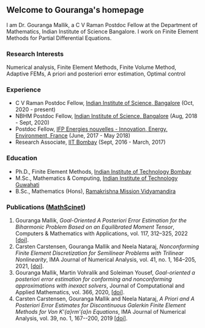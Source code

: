 ## Welcome to Gouranga's homepage                            

I am Dr. Gouranga Mallik, a C V Raman Postdoc Fellow at the Department of Mathematics, Indian Institute of Science Bangalore. I work on Finite Element Methods for Partial Differential Equations.

### Research Interests

Numerical analysis, Finite Element Methods, Finite Volume Method, Adaptive FEMs, A priori and posteriori error estimation,  Optimal control

### Experience

- C V Raman Postdoc Fellow, [Indian Institute of Science, Bangalore](http://www.math.iisc.ac.in/) (Oct, 2020 - present)
- NBHM Postdoc Fellow, [Indian Institute of Science, Bangalore](http://www.math.iisc.ac.in/) (Aug, 2018 - Sept, 2020)
- Postdoc Fellow, [IFP Energies nouvelles - Innovation, Energy, Environment, France](https://www.ifpenergiesnouvelles.com/) (June, 2017 - May 2018)
- Research Associate, [IIT Bombay](http://www.math.iitb.ac.in/) (Sept, 2016 - March, 2017)

### Education

- Ph.D., Finite Element Methods, [Indian Institute of Technology Bombay](http://www.math.iitb.ac.in/)
- M.Sc., Mathematics & Computing, [Indian Institute of Technology Guwahati](https://www.iitg.ac.in/maths/)
- B.Sc., Mathematics (Hons), [Ramakrishna Mission Vidyamandira](http://vidyamandira.ac.in/)


### Publications ([MathScinet](https://mathscinet.ams.org/mathscinet/search/author.html?mrauthid=1133257)) 

1. Gouranga Mallik, *Goal-Oriented A Posteriori Error Estimation for the Biharmonic
   Problem Based on an Equilibrated Moment Tensor*, Computers & Mathematics with
   Applications, vol. 117, 312–325, 2022 [[doi](https://doi.org/10.1016/j.camwa.2022.04.021)].
2. Carsten Carstensen, Gouranga Mallik and Neela Nataraj, *Nonconforming Finite
   Element Discretization for Semilinear Problems with Trilinear Nonlinearity*, IMA
   Journal of Numerical Analysis, vol. 41, no. 1, 164–205, 2021, [[doi](https://doi.org/10.1093/imanum/drz071)].   
3. Gouranga Mallik, Martin Vohralík and Soleiman Yousef, *Goal-oriented a posteriori
   error estimation for conforming and nonconforming approximations with inexact
   solvers*, Journal of Computational and Applied Mathematics, vol. 366, 2020, [[doi](https://doi.org/10.1016/j.cam.2019.112367)].   
4. Carsten Carstensen, Gouranga Mallik and Neela Nataraj, *A Priori and A Posteriori Error Estimates for Discontinuous Galerkin Finite Element Methods for    Von K\'{a}rm\'{a}n Equations*,  IMA Journal of Numerical Analysis, vol. 39, no. 1, 167--200, 2019 [[doi](https://doi.org/10.1093/imanum/dry003)].   
   

